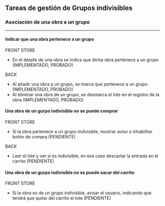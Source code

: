
## Tareas de gestión de Grupos indivisibles

### Asociación de una obra a un grupo

---

#### Indicar que una obra pertenece a un grupo

FRONT STORE

- En el detalle de una obra se indica que dicha obra pertenece a un grupo (IMPLEMENTADO, PROBADO)

BACK

- Al añadir una obra a un grupo, se marca que pertenece a un grupo (IMPLEMENTADO, PROBADO)
- Al eliminar una obra de un grupo, se desmarca el lote en el registro de la obra (IMPLEMENTADO, PROBADO)

#### Una obra de un gurpo indivisible no se puede comprar

FRONT STORE
- Si la obra pertenece a un grupo indivisible, mostrar aviso o inhabilitar botón de compra (PENDIENTE)

BACK

- Leer el lote y ver si es indivisible, en ese caso descartar la entrada en el carrito (PENDIENTE)

#### Una obra de un gurpo indivisible no se puede sacar del carrito

FRONT STORE

- Si la obra es de un grupo indivisible, avisar el usuario, indicando que tendrá que quitar del carrito el lote (PENDIENTE)
